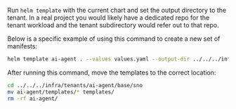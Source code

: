 Run `helm template` with the current chart and set the output directory to the tenant.
In a real project you would likely have a dedicated repo for the tenant workload and the tenant subdirectory would refer out to that repo.

Below is a specific example of using this command to create a new set of manifests:

```sh
helm template ai-agent . --values values.yaml --output-dir ../../../infra/tenants/ai-agent/base/sno
```

After running this command, move the templates to the correct location:

```sh
cd ../../../infra/tenants/ai-agent/base/sno
mv ai-agent/templates/* templates/
rm -rf ai-agent/
```